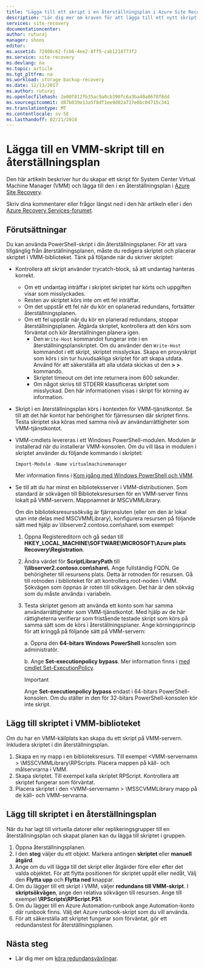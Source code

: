 ```yaml
---
title: "Lägga till ett skript i en återställningsplan i Azure Site Recovery | Microsoft Docs"
description: "Lär dig mer om kraven för att lägga till ett nytt skript i System Center Virtual Machine Manager (VMM) till en återställningsplan i Azure."
services: site-recovery
documentationcenter: 
author: ruturaj
manager: shons
editor: 
ms.assetid: 72408c62-fcb6-4ee2-8ff5-cab1218773f2
ms.service: site-recovery
ms.devlang: na
ms.topic: article
ms.tgt_pltfrm: na
ms.workload: storage-backup-recovery
ms.date: 12/13/2017
ms.author: ruturaj
ms.openlocfilehash: 2e00f812fb35ac9a0cb390fc6a3ba40a8678f8dd
ms.sourcegitcommit: d87b039e13a5f8df1ee9d82a727e6bc04715c341
ms.translationtype: MT
ms.contentlocale: sv-SE
ms.lasthandoff: 02/21/2018
---
```

# <a name="add-a-vmm-script-to-a-recovery-plan"></a>Lägga till en VMM-skript till en återställningsplan

Den här artikeln beskriver hur du skapar ett skript för System Center Virtual Machine Manager (VMM) och lägga till den i en återställningsplan i [Azure Site Recovery](site-recovery-overview.md).

Skriv dina kommentarer eller frågor längst ned i den här artikeln eller i den [Azure Recovery Services-forumet](https://social.msdn.microsoft.com/forums/azure/home?forum=hypervrecovmgr).

## <a name="prerequisites"></a>Förutsättningar

Du kan använda PowerShell-skript i din återställningsplaner. För att vara tillgänglig från återställningsplanen, måste du redigera skriptet och placerar skriptet i VMM-biblioteket. Tänk på följande när du skriver skriptet:

* Kontrollera att skript använder trycatch-block, så att undantag hanteras korrekt.
    - Om ett undantag inträffar i skriptet skriptet har körts och uppgiften visar som misslyckades.
    - Resten av skriptet körs inte om ett fel inträffar.
    - Om det uppstår ett fel när du kör en oplanerad redundans, fortsätter återställningsplanen.
    - Om ett fel uppstår när du kör en planerad redundans, stoppar återställningsplanen. Åtgärda skriptet, kontrollera att den körs som förväntat och kör återställningen planera igen.
        - Den `Write-Host` kommandot fungerar inte i en återställningsplanskriptet. Om du använder den `Write-Host` kommandot i ett skript, skriptet misslyckas. Skapa en proxyskript som körs i sin tur huvudsakliga skriptet för att skapa utdata. Använd för att säkerställa att alla utdata skickas ut den  **\> \>**  kommando.
        - Skriptet timeout om det inte returnera inom 600 sekunder.
        - Om något skrivs till STDERR klassificeras skriptet som misslyckad. Den här informationen visas i skript för körning av information.

* Skript i en återställningsplan körs i kontexten för VMM-tjänstkontot. Se till att det här kontot har behörighet för fjärresursen där skriptet finns. Testa skriptet ska köras med samma nivå av användarrättigheter som VMM-tjänstkontot.
* VMM-cmdlets levereras i ett Windows PowerShell-modulen. Modulen är installerad när du installerar VMM-konsolen. Om du vill läsa in modulen i skriptet använder du följande kommando i skriptet: 

    `Import-Module -Name virtualmachinemanager`

    Mer information finns i [Kom igång med Windows PowerShell och VMM](https://technet.microsoft.com/library/hh875013.aspx).
* Se till att du har minst en biblioteksserver i VMM-distributionen. Som standard är sökvägen till Biblioteksresursen för en VMM-server finns lokalt på VMM-servern. Mappnamnet är MSCVMMLibrary.

  Om din biblioteksresurssökväg är fjärransluten (eller om den är lokal utan inte delas med MSCVMMLibrary), konfigurera resursen på följande sätt med hjälp av \\libserver2.contoso.com\share\ som exempel:
  
  1. Öppna Registereditorn och gå sedan till **HKEY_LOCAL_MACHINE\SOFTWARE\MICROSOFT\Azure plats Recovery\Registration**.

  2. Ändra värdet för **ScriptLibraryPath** till  **\\\libserver2.contoso.com\share\\**. Ange fullständig FQDN. Ge behörigheter till resursens plats. Detta är rotnoden för resursen. Gå till rotnoden i biblioteket för att kontrollera root-noden i VMM. Sökvägen som öppnas är roten till sökvägen. Det här är den sökväg som du måste använda i variabeln.

  3. Testa skriptet genom att använda ett konto som har samma användarrättigheter som VMM-tjänstkontot. Med hjälp av de här rättigheterna verifierar som fristående testade skript som körs på samma sätt som de körs i återställningsplaner. Ange körningsprincip för att kringgå på följande sätt på VMM-servern:

     a. Öppna den **64-bitars Windows PowerShell** konsolen som administratör.
     
     b. Ange **Set-executionpolicy bypass**. Mer information finns i [med cmdlet Set-ExecutionPolicy](https://technet.microsoft.com/library/ee176961.aspx).

     > [!IMPORTANT]
     > Ange **Set-executionpolicy bypass** endast i 64-bitars PowerShell-konsolen. Om du ställer in den för 32-bitars PowerShell-konsolen kör inte skript.

## <a name="add-the-script-to-the-vmm-library"></a>Lägg till skriptet i VMM-biblioteket

Om du har en VMM-källplats kan skapa du ett skript på VMM-servern. Inkludera skriptet i din återställningsplan.

1. Skapa en ny mapp i en biblioteksresurs. Till exempel \<VMM-servernamn > \MSSCVMMLibrary\RPScripts. Placera mappen på käll- och målservrarna i VMM.
2. Skapa skriptet. Till exempel kalla skriptet RPScript. Kontrollera att skriptet fungerar som förväntat.
3. Placera skriptet i den \<VMM-servernamn > \MSSCVMMLibrary mapp på de käll- och VMM-servrarna.

## <a name="add-the-script-to-a-recovery-plan"></a>Lägg till skriptet i en återställningsplan

När du har lagt till virtuella datorer eller replikeringsgrupper till en återställningsplan och skapat planen kan du lägga till skriptet i gruppen.

1. Öppna återställningsplanen.
2. I den **steg** väljer du ett objekt. Markera antingen **skriptet** eller **manuell åtgärd**.
3. Ange om du vill lägga till det skript eller åtgärder före eller efter det valda objektet. För att flytta positionen för skriptet uppåt eller nedåt, Välj den **Flytta upp** och **Flytta ned** knappar.
4. Om du lägger till ett skript i VMM, väljer **redundans till VMM-skript**. I **skriptsökvägen**, ange den relativa sökvägen till resursen. Ange till exempel **\RPScripts\RPScript.PS1**.
5. Om du lägger till en Azure Automation-runbook ange Automation-konto där runbook finns. Välj det Azure runbook-skript som du vill använda.
6. För att säkerställa att skriptet fungerar som förväntat, gör ett redundanstest för återställningsplanen.


## <a name="next-steps"></a>Nästa steg
* Lär dig mer om [köra redundansväxlingar](site-recovery-failover.md).


